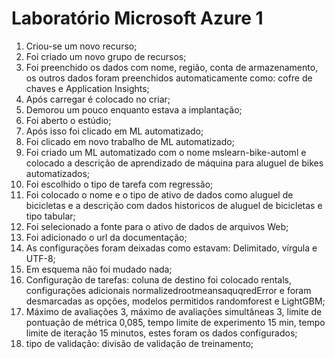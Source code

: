 # Laboratório Microsoft Azure 1
1. Criou-se um novo recurso;
2. Foi criado um novo grupo de recursos;
3. Foi preenchido os dados com nome, região, conta de armazenamento, os outros dados foram preenchidos automaticamente como: cofre de chaves e Application Insights;
4. Após carregar é colocado no criar;
5. Demorou um pouco enquanto estava a implantação;
6. Foi aberto o estúdio;
7. Após isso foi clicado em ML automatizado;
8. Foi clicado em novo trabalho de ML automatizado;
9. Foi criado um ML automatizado com o nome mslearn-bike-automl e colocado a descrição de aprendizado de máquina para aluguel de bikes automatizados;
10. Foi escolhido o tipo de tarefa com regressão;
11. Foi colocado o nome e o tipo de ativo de dados como aluguel de bicicletas e a descrição com dados historicos de aluguel de bicicletas e tipo tabular;
12. Foi selecionado a fonte para o ativo de dados de arquivos Web;
13. Foi adicionado o url da documentação;
14. As configurações foram deixadas como estavam: Delimitado, vírgula e UTF-8;
15. Em esquema não foi mudado nada;
16. Configuração de tarefas: coluna de destino foi colocado rentals, configurações adicionais normalizedrootmeansaquqredError e foram desmarcadas as opções, modelos permitidos randomforest e LightGBM;
17. Máximo de avaliações 3, máximo de avaliações simultâneas 3, limite de pontuação de métrica 0,085, tempo limite de experimento 15 min, tempo limite de iteração 15 minutos, estes foram os dados configurados;
18. tipo de validação: divisão de validação de treinamento;

